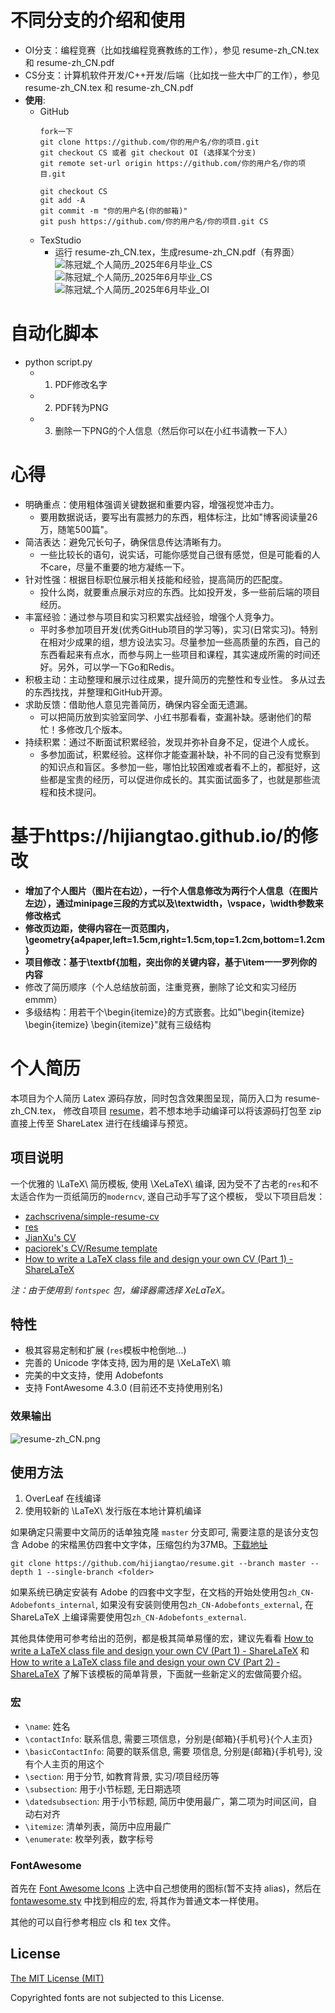 # 不同分支的介绍和使用
- OI分支：编程竞赛（比如找编程竞赛教练的工作），参见 resume-zh_CN.tex 和 resume-zh_CN.pdf
- CS分支：计算机软件开发/C++开发/后端（比如找一些大中厂的工作），参见 resume-zh_CN.tex 和 resume-zh_CN.pdf
- **使用**:
  - GitHub
    ````
    fork一下
    git clone https://github.com/你的用户名/你的项目.git
    git checkout CS 或者 git checkout OI (选择某个分支)
    git remote set-url origin https://github.com/你的用户名/你的项目.git

    git checkout CS
    git add -A
    git commit -m "你的用户名(你的邮箱)"
    git push https://github.com/你的用户名/你的项目.git CS
    ````
  - TexStudio
    - 运行 resume-zh_CN.tex，生成resume-zh_CN.pdf（有界面）
![陈冠斌_个人简历_2025年6月毕业_CS](陈冠斌_个人简历_2025年6月毕业_CS_Page1.png)
![陈冠斌_个人简历_2025年6月毕业_CS](陈冠斌_个人简历_2025年6月毕业_CS_Page2.png)
![陈冠斌_个人简历_2025年6月毕业_OI](陈冠斌_个人简历_2025年6月毕业_OI.png)

# 自动化脚本
- python script.py
  - 1. PDF修改名字
  - 2. PDF转为PNG
  - 3. 删除一下PNG的个人信息（然后你可以在小红书请教一下人）

# 心得
- 明确重点：使用粗体强调关键数据和重要内容，增强视觉冲击力。 
  - 要用数据说话，要写出有震撼力的东西，粗体标注，比如"博客阅读量26万，随笔500篇"。
- 简洁表达：避免冗长句子，确保信息传达清晰有力。
  - 一些比较长的语句，说实话，可能你感觉自己很有感觉，但是可能看的人不care，尽量不重要的地方凝练一下。
- 针对性强：根据目标职位展示相关技能和经验，提高简历的匹配度。
  - 投什么岗，就要重点展示对应的东西。比如投开发，多一些前后端的项目经历。
- 丰富经验：通过参与项目和实习积累实战经验，增强个人竞争力。
  - 平时多参加项目开发(优秀GitHub项目的学习等)，实习(日常实习)。特别在相对少成果的组，想方设法实习。尽量参加一些高质量的东西，自己的东西看起来有点水，而参与网上一些项目和课程，其实速成所需的时间还好。另外，可以学一下Go和Redis。
- 积极主动：主动整理和展示过往成果，提升简历的完整性和专业性。
  多从过去的东西找找，并整理和GitHub开源。
- 求助反馈：借助他人意见完善简历，确保内容全面无遗漏。
  - 可以把简历放到实验室同学、小红书那看看，查漏补缺。感谢他们的帮忙！多修改几个版本。
- 持续积累：通过不断面试积累经验，发现并弥补自身不足，促进个人成长。
  - 多参加面试，积累经验。这样你才能查漏补缺，补不同的自己没有觉察到的知识点和盲区。多参加一些，哪怕比较困难或者看不上的，都挺好，这些都是宝贵的经历，可以促进你成长的。其实面试面多了，也就是那些流程和技术提问。

# 基于https://hijiangtao.github.io/的修改

- **增加了个人图片（图片在右边），一行个人信息修改为两行个人信息（在图片左边），通过minipage三段的方式以及\textwidth，\vspace，\width参数来修改格式**
- **修改页边距，使得内容在一页范围内，\geometry{a4paper,left=1.5cm,right=1.5cm,top=1.2cm,bottom=1.2cm}**
- **项目修改：基于\textbf{加粗，突出你的关键内容，基于\item一一罗列你的内容**
- 修改了简历顺序（个人总结放前面，注重竞赛，删除了论文和实习经历emmm）
- 多级结构：用若干个\begin{itemize}的方式嵌套。比如"\begin{itemize} \begin{itemize} \begin{itemize}"就有三级结构



# 个人简历

本项目为个人简历 Latex 源码存放，同时包含效果图呈现，简历入口为 resume-zh_CN.tex， 修改自项目 [resume](https://github.com/billryan/resume/)，若不想本地手动编译可以将该源码打包至 zip 直接上传至 ShareLatex 进行在线编译与预览。

## 项目说明

一个优雅的 \LaTeX\ 简历模板, 使用 \XeLaTeX\ 编译, 因为受不了古老的`res`和不太适合作为一页纸简历的`moderncv`, 遂自己动手写了这个模板， 受以下项目启发：

- [zachscrivena/simple-resume-cv](https://github.com/zachscrivena/simple-resume-cv)
- [res](https://www.ctan.org/pkg/res)
- [JianXu's CV](http://www.jianxu.net/en/files/JianXu_CV.pdf)
- [paciorek's CV/Resume template](http://www.stat.berkeley.edu/~paciorek/computingTips/Latex_template_creating_CV_.html)
- [How to write a LaTeX class file and design your own CV (Part 1) - ShareLaTeX](https://www.sharelatex.com/blog/2011/03/27/how-to-write-a-latex-class-file-and-design-your-own-cv.html)

*注：由于使用到 `fontspec` 包，编译器需选择 XeLaTeX。*

## 特性

- 极其容易定制和扩展 (`res`模板中枪倒地...)
- 完善的 Unicode 字体支持, 因为用的是 \XeLaTeX\ 嘛
- 完美的中文支持，使用 Adobefonts
- 支持 FontAwesome 4.3.0 (目前还不支持使用别名)

### 效果输出

![resume-zh_CN.png](./resume.preview.png)

## 使用方法

1. OverLeaf 在线编译
2. 使用较新的 \LaTeX\ 发行版在本地计算机编译

如果确定只需要中文简历的话单独克隆 `master` 分支即可, 需要注意的是该分支包含 Adobe 的宋楷黑仿四套中文字体，压缩包约为37MB。[下载地址](https://github.com/hijiangtao/resume/releases)

```
git clone https://github.com/hijiangtao/resume.git --branch master --depth 1 --single-branch <folder>
```

如果系统已确定安装有 Adobe 的四套中文字型，在文档的开始处使用包`zh_CN-Adobefonts_internal`, 如果没有安装则使用包`zh_CN-Adobefonts_external`, 在 ShareLaTeX 上编译需要使用包`zh_CN-Adobefonts_external`.

其他具体使用可参考给出的范例，都是极其简单易懂的宏，建议先看看 [How to write a LaTeX class file and design your own CV (Part 1) - ShareLaTeX](https://www.sharelatex.com/blog/2011/03/27/how-to-write-a-latex-class-file-and-design-your-own-cv.html) 和 [How to write a LaTeX class file and design your own CV (Part 2) - ShareLaTeX](https://www.sharelatex.com/blog/2013/06/28/how-to-write-a-latex-class-file-and-design-your-own-cv.html) 了解下该模板的简单背景，下面就一些新定义的宏做简要介绍。

### 宏

- `\name`: 姓名
- `\contactInfo`: 联系信息, 需要三项信息，分别是{邮箱}{手机号}{个人主页}
- `\basicContactInfo`: 简要的联系信息, 需要 项信息, 分别是{邮箱}{手机号}, 没有个人主页的用这个
- `\section`: 用于分节, 如教育背景, 实习/项目经历等
- `\subsection`: 用于小节标题, 无日期选项
- `\datedsubsection`: 用于小节标题, 简历中使用最广，第二项为时间区间，自动右对齐
- `\itemize`: 清单列表，简历中应用最广
- `\enumerate`: 枚举列表，数字标号

### FontAwesome

首先在 [Font Awesome Icons](http://fortawesome.github.io/Font-Awesome/icons/) 上选中自己想使用的图标(暂不支持 alias)，然后在 [fontawesome.sty](https://github.com/billryan/resume/blob/zh_CN/fontawesome.sty) 中找到相应的宏, 将其作为普通文本一样使用。

其他的可以自行参考相应 cls 和 tex 文件。

## License

[The MIT License (MIT)](http://opensource.org/licenses/MIT)

Copyrighted fonts are not subjected to this License.
